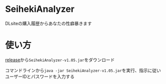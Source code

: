 # SeihekiAnalyzer
DLsiteの購入履歴からあなたの性癖暴きます

# 使い方

[release](https://github.com/yt8492/SeihekiAnalyzer/releases)から`SeihekiAnalyzer-v1.05.jar`をダウンロード

コマンドラインから`java -jar SeihekiAnalyzer-v1.05.jar`を実行、指示に従いユーザーIDとパスワードを入力する
